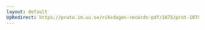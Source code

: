 ```yaml
---
layout: default
UpRedirect: https://pruto.im.uu.se/riksdagen-records-pdf/1875/prot-1875--ak--033/prot-1875--ak--033_042.pdf
---
```

